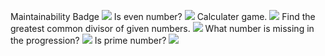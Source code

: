 Maintainability Badge
<a href="https://codeclimate.com/github/maksOmy/frontend-project-lvl1"><img src="https://api.codeclimate.com/v1/badges/a99a88d28ad37a79dbf6/maintainability" /></a>
Is even number?
<a href="https://asciinema.org/a/9juoUzfuvbBUlflkKVSPmphLS" target="_blank"><img src="https://asciinema.org/a/9juoUzfuvbBUlflkKVSPmphLS.svg" /></a>
Calculater game.
<a href="https://asciinema.org/a/VFgfyOTWjPxnnVbvlbXRoiIqX" target="_blank"><img src="https://asciinema.org/a/VFgfyOTWjPxnnVbvlbXRoiIqX.svg" /></a>
Find the greatest common divisor of given numbers.
<a href="https://asciinema.org/a/17uCJjIELOYLGHQtdkKPsZxpW" target="_blank"><img src="https://asciinema.org/a/17uCJjIELOYLGHQtdkKPsZxpW.svg" /></a>
What number is missing in the progression?
<a href="https://asciinema.org/a/S2J7yQoC9eusiQIpkGJAoPs0A" target="_blank"><img src="https://asciinema.org/a/S2J7yQoC9eusiQIpkGJAoPs0A.svg" /></a>
Is prime number?
<a href="https://asciinema.org/a/7z9wwebR2pZzBzD2NKu8c9dAK" target="_blank"><img src="https://asciinema.org/a/7z9wwebR2pZzBzD2NKu8c9dAK.svg" /></a>